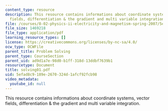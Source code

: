 ```yaml
---
content_type: resource
description: This resource contains informations about coordinate systems, vector
  fields, differentiation & the gradient and multi variable integration.
file: /courses/8-02-physics-ii-electricity-and-magnetism-spring-2007/5efad8c9189e2670324d1afcf92fcb98_solving01.pdf
file_size: 1469218
file_type: application/pdf
learning_resource_types: []
license: https://creativecommons.org/licenses/by-nc-sa/4.0/
ocw_type: OCWFile
parent_title: Problem Solving
parent_type: CourseSection
parent_uid: ad9d1a7e-98d0-b1ff-318d-13ddbf7639b1
resourcetype: Document
title: solving01.pdf
uid: 5efad8c9-189e-2670-324d-1afcf92fcb98
video_metadata:
  youtube_id: null
---
```

This resource contains informations about coordinate systems, vector fields, differentiation & the gradient and multi variable integration.